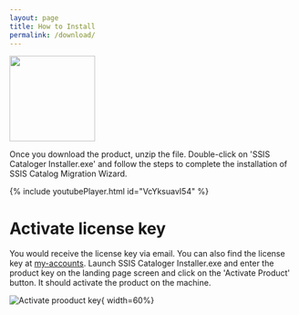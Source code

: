 ```yaml
---
layout: page
title: How to Install
permalink: /download/
---
```



[<img src="../media/Download.PNG" width="150">](https://azureops.org/product/ssis-catalog-migration-wizard-pro/)

Once you download the product, unzip the file. Double-click on 'SSIS Cataloger Installer.exe' and follow the steps to complete the installation of SSIS Catalog Migration Wizard.

{% include youtubePlayer.html id="VcYksuavI54" %}

# Activate license key

You would receive the license key via email. You can also find the license key at [my-accounts](https://azureops.org/my-account/view-license-keys/). 
Launch SSIS Cataloger Installer.exe and enter the product key on the landing page screen and click on the 'Activate Product' button. 
It should activate the product on the machine.

![Activate prooduct key](../media/ActivateLicense.png){ width=60%}
